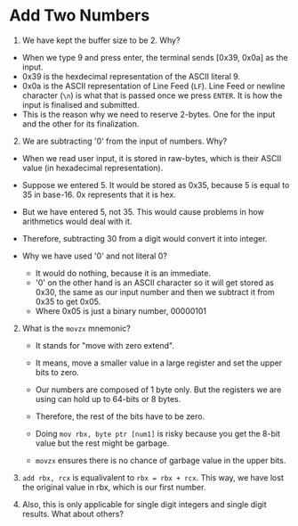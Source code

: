 # Add Two Numbers

1. We have kept the buffer size to be 2. Why?
  + When we type 9 and press enter, the terminal sends [0x39, 0x0a] as the input.
  + 0x39 is the hexdecimal representation of the ASCII literal 9.
  + 0x0a is the ASCII representation of Line Feed (`LF`). Line Feed or newline character (`\n`) is what that is passed once we press `ENTER`. It is how the input is finalised and submitted.
  + This is the reason why we need to reserve 2-bytes. One for the input and the other for its finalization.

2. We are subtracting '0' from the input of numbers. Why?
  - When we read user input, it is stored in raw-bytes, which is their ASCII value (in hexadecimal representation).
  - Suppose we entered 5. It would be stored as 0x35, because 5 is equal to 35 in base-16. 0x represents that it is hex.
  - But we have entered 5, not 35. This would cause problems in how arithmetics would deal with it.
  - Therefore, subtracting 30 from a digit would convert it into integer.

  - Why we have used '0' and not literal 0?
    - It would do nothing, because it is an immediate.
    - '0' on the other hand is an ASCII character so it will get stored as 0x30, the same as our input number and then we subtract it from 0x35 to get 0x05.
    - Where 0x05 is just a binary number, 00000101

2. What is the `movzx` mnemonic?
   - It stands for "move with zero extend".
   - It means, move a smaller value in a large register and set the upper bits to zero.

    - Our numbers are composed of 1 byte only. But the registers we are using can hold up to 64-bits or 8 bytes.
    - Therefore, the rest of the bits have to be zero.
    - Doing `mov rbx, byte ptr [num1]` is risky because you get the 8-bit value but the rest might be garbage.
    - `movzx` ensures there is no chance of garbage value in the upper bits.

3. `add rbx, rcx` is equalivalent to `rbx = rbx + rcx`. This way, we have lost the original value in rbx, which is our first number.
4. Also, this is only applicable for single digit integers and single digit results. What about others?
